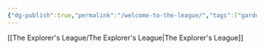```yaml
---
{"dg-publish":true,"permalink":"/welcome-to-the-league/","tags":["gardenEntry"]}
---
```


[[The Explorer's League/The Explorer's League\|The Explorer's League]]